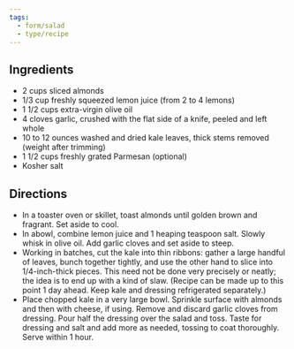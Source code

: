 ```yaml
---
tags:
  - form/salad
  - type/recipe
---
```


## Ingredients
- 2 cups sliced almonds
- 1/3 cup freshly squeezed lemon juice (from 2 to 4 lemons)
- 1 1/2 cups extra-virgin olive oil
- 4 cloves garlic, crushed with the flat side of a knife, peeled and left whole
- 10 to 12 ounces washed and dried kale leaves, thick stems removed (weight after trimming)
- 1 1/2 cups freshly grated Parmesan (optional)
- Kosher salt

## Directions	
- In a toaster oven or skillet, toast almonds until golden brown and fragrant. Set aside to cool.
- In abowl, combine lemon juice and 1 heaping teaspoon salt. Slowly whisk in olive oil. Add garlic cloves and set aside to steep.
- Working in batches, cut the kale into thin ribbons: gather a large handful of leaves, bunch together tightly, and use the other hand to slice into 1/4-inch-thick pieces. This need not be done very precisely or neatly; the idea is to end up with a kind of slaw. (Recipe can be made up to this point 1 day ahead. Keep kale and dressing refrigerated separately.)
- Place chopped kale in a very large bowl. Sprinkle surface with almonds and then with cheese, if using. Remove and discard garlic cloves from dressing. Pour half the dressing over the salad and toss. Taste for dressing and salt and add more as needed, tossing to coat thoroughly. Serve within 1 hour.